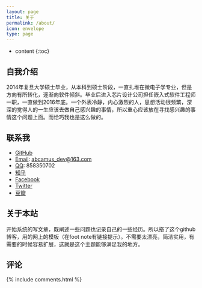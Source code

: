 ```yaml
---
layout: page
title: 关于
permalink: /about/
icon: envelope
type: page
---
```


* content
{:toc}

## 自我介绍

2014年复旦大学硕士毕业，从本科到硕士阶段，一直扎堆在微电子学专业，但是方向有所转化，逐渐向软件倾斜。毕业后进入芯片设计公司担任嵌入式软件工程师一职，一直做到2016年底。一个外表冷静，内心激烈的人，思想活动很频繁，深深的觉得人的一生应该去做自己感兴趣的事情，所以重心应该放在寻找感兴趣的事情这个问题上面。而恰巧我也是这么做的。

## 联系我

* [GitHub]()
* [Email](): abcamus_dev@163.com
* [QQ](): 858350702
* [知乎]()
* [Facebook]()
* [Twitter]()
* [豆瓣]()

## 关于本站

开始系统的写文章，既阐述一些问题也记录自己的一些经历。所以搭了这个github博客，用的网上的模板（在foot note有链接提示）。不需要太漂亮，简洁实用，有需要的时候容易扩展，这就是这个主题能够满足我的地方。

## 评论

{% include comments.html %}
